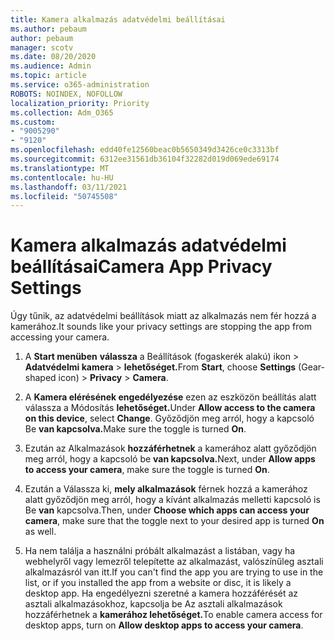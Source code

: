 ```yaml
---
title: Kamera alkalmazás adatvédelmi beállításai
ms.author: pebaum
author: pebaum
manager: scotv
ms.date: 08/20/2020
ms.audience: Admin
ms.topic: article
ms.service: o365-administration
ROBOTS: NOINDEX, NOFOLLOW
localization_priority: Priority
ms.collection: Adm_O365
ms.custom:
- "9005290"
- "9120"
ms.openlocfilehash: edd40fe12560beac0b5650349d3426ce0c3313bf
ms.sourcegitcommit: 6312ee31561db36104f32282d019d069ede69174
ms.translationtype: MT
ms.contentlocale: hu-HU
ms.lasthandoff: 03/11/2021
ms.locfileid: "50745508"
---
```

# <a name="camera-app-privacy-settings"></a><span data-ttu-id="2815b-102">Kamera alkalmazás adatvédelmi beállításai</span><span class="sxs-lookup"><span data-stu-id="2815b-102">Camera App Privacy Settings</span></span>

<span data-ttu-id="2815b-103">Úgy tűnik, az adatvédelmi beállítások miatt az alkalmazás nem fér hozzá a kamerához.</span><span class="sxs-lookup"><span data-stu-id="2815b-103">It sounds like your privacy settings are stopping the app from accessing your camera.</span></span>

1.  <span data-ttu-id="2815b-104">A **Start menüben** **válassza** a Beállítások (fogaskerék alakú) ikon > **Adatvédelmi kamera**  >  **lehetőséget.**</span><span class="sxs-lookup"><span data-stu-id="2815b-104">From **Start**, choose **Settings** (Gear-shaped icon) > **Privacy** > **Camera**.</span></span>

2.  <span data-ttu-id="2815b-105">A **Kamera elérésének engedélyezése** ezen az eszközön beállítás alatt válassza a Módosítás **lehetőséget.**</span><span class="sxs-lookup"><span data-stu-id="2815b-105">Under **Allow access to the camera on this device**, select **Change**.</span></span> <span data-ttu-id="2815b-106">Győződjön meg arról, hogy a kapcsoló Be **van kapcsolva.**</span><span class="sxs-lookup"><span data-stu-id="2815b-106">Make sure the toggle is turned **On**.</span></span>

3.  <span data-ttu-id="2815b-107">Ezután az Alkalmazások **hozzáférhetnek** a kamerához alatt győződjön meg arról, hogy a kapcsoló be **van kapcsolva.**</span><span class="sxs-lookup"><span data-stu-id="2815b-107">Next, under **Allow apps to access your camera**, make sure the toggle is turned **On**.</span></span>

4.  <span data-ttu-id="2815b-108">Ezután a Válassza ki, **mely alkalmazások** férnek hozzá a kamerához alatt győződjön meg arról, hogy a kívánt alkalmazás melletti kapcsoló is Be **van** kapcsolva.</span><span class="sxs-lookup"><span data-stu-id="2815b-108">Then, under **Choose which apps can access your camera**, make sure that the toggle next to your desired app is turned **On** as well.</span></span>

5.  <span data-ttu-id="2815b-109">Ha nem találja a használni próbált alkalmazást a listában, vagy ha webhelyről vagy lemezről telepítette az alkalmazást, valószínűleg asztali alkalmazásról van itt.</span><span class="sxs-lookup"><span data-stu-id="2815b-109">If you can't find the app you are trying to use in the list, or if you installed the app from a website or disc, it is likely a desktop app.</span></span> <span data-ttu-id="2815b-110">Ha engedélyezni szeretné a kamera hozzáférését az asztali alkalmazásokhoz, kapcsolja be Az asztali alkalmazások hozzáférhetnek a **kamerához lehetőséget.**</span><span class="sxs-lookup"><span data-stu-id="2815b-110">To enable camera access for desktop apps, turn on **Allow desktop apps to access your camera**.</span></span>